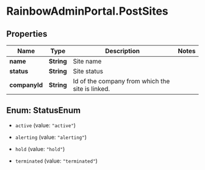 # RainbowAdminPortal.PostSites

## Properties

Name | Type | Description | Notes
------------ | ------------- | ------------- | -------------
**name** | **String** | Site name | 
**status** | **String** | Site status | 
**companyId** | **String** | Id of the company from which the site is linked. | 



## Enum: StatusEnum


* `active` (value: `"active"`)

* `alerting` (value: `"alerting"`)

* `hold` (value: `"hold"`)

* `terminated` (value: `"terminated"`)




